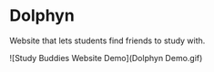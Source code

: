 # Dolphyn
Website that lets students find friends to study with.

![Study Buddies Website Demo](Dolphyn Demo.gif)


